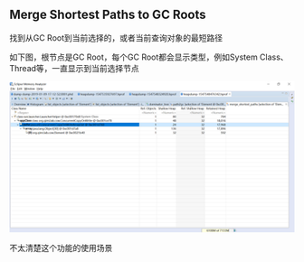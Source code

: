 ## Merge Shortest Paths to GC Roots

找到从GC Root到当前选择的，或者当前查询对象的最短路径

如下图，根节点是GC Root，每个GC Root都会显示类型，例如System Class、Thread等，一直显示到当前选择节点

![Merge Shortest Paths to GC Roots](./1.png)

不太清楚这个功能的使用场景